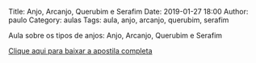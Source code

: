 Title: Anjo, Arcanjo, Querubim e Serafim
Date: 2019-01-27 18:00
Author: paulo
Category: aulas
Tags: aula, anjo, arcanjo, querubim, serafim

Aula sobre os tipos de anjos: Anjo, Arcanjo, Querubim e Serafim

[Clique aqui para baixar a apostila completa](https://www.dropbox.com/s/hb4lgza6lsbiqy9/AULA%20-%20EBD%20-%2027%3A01%3A2019.pdf?dl=1)